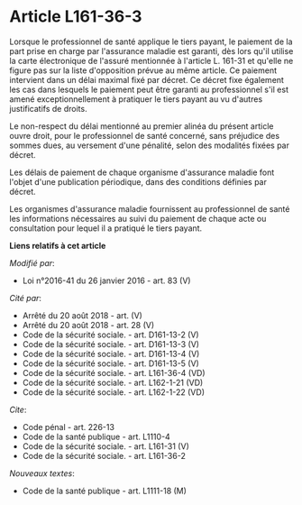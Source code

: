 # Article L161-36-3

Lorsque le professionnel de santé applique le tiers payant, le paiement de la part prise en charge par l'assurance maladie
est garanti, dès lors qu'il utilise la carte électronique de l'assuré mentionnée à l'article L. 161-31 et qu'elle ne figure
pas sur la liste d'opposition prévue au même article. Ce paiement intervient dans un délai maximal fixé par décret. Ce décret
fixe également les cas dans lesquels le paiement peut être garanti au professionnel s'il est amené exceptionnellement à
pratiquer le tiers payant au vu d'autres justificatifs de droits. 

Le non-respect du délai mentionné au premier alinéa du présent article ouvre droit, pour le professionnel de santé concerné,
sans préjudice des sommes dues, au versement d'une pénalité, selon des modalités fixées par décret. 

Les délais de paiement de chaque organisme d'assurance maladie font l'objet d'une publication périodique, dans des conditions
définies par décret. 

Les organismes d'assurance maladie fournissent au professionnel de santé les informations nécessaires au suivi du paiement de
chaque acte ou consultation pour lequel il a pratiqué le tiers payant.

**Liens relatifs à cet article**

_Modifié par_:

  - Loi n°2016-41 du 26 janvier 2016 - art. 83 (V)

_Cité par_:

  - Arrêté du 20 août 2018 - art. (V)
  - Arrêté du 20 août 2018 - art. 28 (V)
  - Code de la sécurité sociale. - art. D161-13-2 (V)
  - Code de la sécurité sociale. - art. D161-13-3 (V)
  - Code de la sécurité sociale. - art. D161-13-4 (V)
  - Code de la sécurité sociale. - art. D161-13-5 (V)
  - Code de la sécurité sociale. - art. L161-36-4 (VD)
  - Code de la sécurité sociale. - art. L162-1-21 (VD)
  - Code de la sécurité sociale. - art. L162-1-22 (VD)

_Cite_:

  - Code pénal - art. 226-13
  - Code de la santé publique - art. L1110-4
  - Code de la sécurité sociale. - art. L161-31 (V)
  - Code de la sécurité sociale. - art. L161-36-2

_Nouveaux textes_:

  - Code de la santé publique - art. L1111-18 (M)
